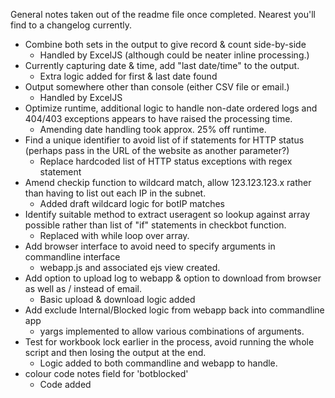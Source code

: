 General notes taken out of the readme file once completed. Nearest you'll find to a changelog currently.

* Combine both sets in the output to give record & count side-by-side
  * Handled by ExcelJS (although could be neater inline processing.)
* Currently capturing date & time, add "last date/time" to the output.
  * Extra logic added for first & last date found
* Output somewhere other than console (either CSV file or email.)
  * Handled by ExcelJS
* Optimize runtime, additional logic to handle non-date ordered logs and 404/403 exceptions appears to have raised the processing time.
  * Amending date handling took approx. 25% off runtime.
* Find a unique identifier to avoid list of if statements for HTTP status (perhaps pass in the URL of the website as another parameter?)
  * Replace hardcoded list of HTTP status exceptions with regex statement
* Amend checkip function to wildcard match, allow 123.123.123.x rather than having to list out each IP in the subnet.
  * Added draft wildcard logic for botIP matches
* Identify suitable method to extract useragent so lookup against array possible rather than list of "if" statements in checkbot function.
  * Replaced with while loop over array.
* Add browser interface to avoid need to specify arguments in commandline interface
  * webapp.js and associated ejs view created.
* Add option to upload log to webapp & option to download from browser as well as / instead of email.
  * Basic upload & download logic added
* Add exclude Internal/Blocked logic from webapp back into commandline app
  * yargs implemented to allow various combinations of arguments.
* Test for workbook lock earlier in the process, avoid running the whole script and then losing the output at the end.
  * Logic added to both commandline and webapp to handle.
* colour code notes field for 'botblocked'
  * Code added